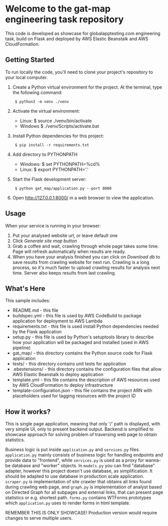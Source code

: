 Welcome to the gat-map engineering task repository
==============================================

This code is developed as showcase for globalapptesting.com engineering task, build on Flask and
deployed by AWS Elastic Beanstalk and AWS CloudFormation. 

Getting Started
---------------

To run locally the code, you'll need to clone your project's repository to your
local computer. 

1. Create a Python virtual environment for the project. At the terminal, type
   the following command:

        $ python3 -m venv ./venv

2. Activate the virtual environment:
    
      - Linux:  $ source ./venv/bin/activate
      - Windows $ ./venv/Scripts/activate.bat

3. Install Python dependencies for this project:

        $ pip install -r requirements.txt

4. Add directory to PYTHONPATH

   - Windows: $ set PYTHONPATH=%cd%
   - Linux:   $ export PYTHONPATH='.'

5. Start the Flask development server:

        $ python gat_map/application.py --port 8000

6. Open http://127.0.0.1:8000/ in a web browser to view the application.

Usage
----------

When your service is running in your browser:
1. Put your analysed website url, or leave default one
2. Click *Generate site map button*
3. Grab a coffee and wait, crawling through whole page takes some time. Page will refresh automatically when results 
are ready.
4. When you have your analysis finished you can click on *Download db* to save results from crawling website for next 
run. Crawling is a long process, so it's much faster to upload crawling results for analysis next time. Server also 
keeps results from last crawling.


What's Here
-----------

This sample includes:

* README.md - this file
* buildspec.yml - this file is used by AWS CodeBuild to package
  application for deployment to AWS Lambda
* requirements.txt - this file is used install Python dependencies needed by
  the Flask application
* setup.py - this file is used by Python's setuptools library to describe how
  your application will be packaged and installed (used in AWS pipeline)
* gat_map/ - this directory contains the Python source code for Flask application
* tests/ - this directory contains unit tests for application
* .ebextensions/ - this directory contains the configuration files that allow
  AWS Elastic Beanstalk to deploy application
* template.yml - this file contains the description of AWS resources used by AWS
  CloudFormation to deploy infrastructure
* template-configuration.json - this file contains the project ARN with placeholders used for tagging resources with the project ID


How it works?
------------------

This is single page application, meaning that only '/' path is displayed, with very simple UI, only to present backend
output. Backend is simplified to showcase approach for solving problem of traversing web page to obtain statistics.

Business logic is put inside `application.py` and `services.py` files. `application.py` mainly consists of business
logic for handling endpoints and provide data to "frontend", while `services.py` is used as a proxy for wanna-be 
database and "worker" objects. In `models.py` you can find "database" adapter, however this project doesn't use
database, as simplification. It should be adapted to use database in production scale application. `scraper.py` is
implementation of site crawler that obtains all links found during crawling web page, and `graph.py` is implementation
of analyst based on Directed Graph for all subpages and external links, that can present page statistics or 
e.g. shortest path. `forms.py` contains WTForms prototypes which `application.py` uses to render forms in html template.

REMEMBER THIS IS ONLY SHOWCASE! Production version would require changes to serve multiple users.
